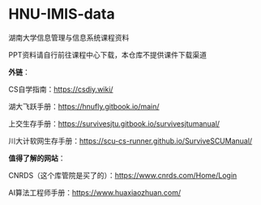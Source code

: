 # HNU-IMIS-data
湖南大学信息管理与信息系统课程资料

PPT资料请自行前往课程中心下载，本仓库不提供课件下载渠道


**外链**：

CS自学指南：https://csdiy.wiki/

湖大飞跃手册：https://hnufly.gitbook.io/main/

上交生存手册：https://survivesjtu.gitbook.io/survivesjtumanual/

川大计软网生存手册：https://scu-cs-runner.github.io/SurviveSCUManual/

**值得了解的网站**：

CNRDS（这个库管院是买了的）：https://www.cnrds.com/Home/Login

AI算法工程师手册：https://www.huaxiaozhuan.com/

